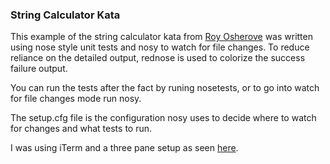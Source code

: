 ### String Calculator Kata

This example of the string calculator kata from
[Roy Osherove](http://osherove.com/tdd-kata-1/) was written using
nose style unit tests and nosy to watch for file changes.  To reduce reliance on
the detailed output, rednose is used to colorize the success failure output.

You can run the tests after the fact by runing nosetests, or to go into watch
for file changes mode run nosy.

The setup.cfg file is the configuration nosy uses to decide where to watch for
changes and what tests to run.

I was using iTerm and a three pane setup as seen [here](http://d.pr/i/Puaz).
